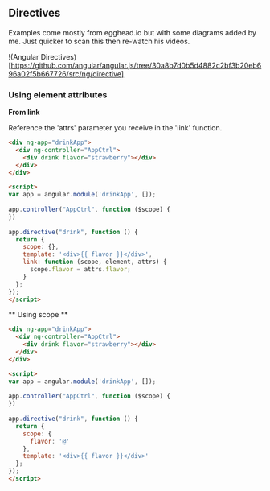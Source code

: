 ## Directives

Examples come mostly from egghead.io but with some diagrams added by me.
Just quicker to scan this then re-watch his videos.

!(Angular Directives)[https://github.com/angular/angular.js/tree/30a8b7d0b5d4882c2bf3b20eb696a02f5b667726/src/ng/directive]

### Using element attributes

**From link**

Reference the 'attrs' parameter you receive in the 'link' function.

~~~html
<div ng-app="drinkApp">
  <div ng-controller="AppCtrl">
    <div drink flavor="strawberry"></div>
  </div>
</div>

<script>
var app = angular.module('drinkApp', []);
 
app.controller("AppCtrl", function ($scope) {
})
 
app.directive("drink", function () {
  return {
    scope: {},
    template: '<div>{{ flavor }}</div>',
    link: function (scope, element, attrs) {
      scope.flavor = attrs.flavor;
    }
  };
});
</script>
~~~

** Using scope **

~~~html
<div ng-app="drinkApp">
  <div ng-controller="AppCtrl">
    <div drink flavor="strawberry"></div>
  </div>
</div>

<script>
var app = angular.module('drinkApp', []);
 
app.controller("AppCtrl", function ($scope) {
})
 
app.directive("drink", function () {
  return {
    scope: {
      flavor: '@'
    },
    template: '<div>{{ flavor }}</div>'
  };
});
</script>
~~~
